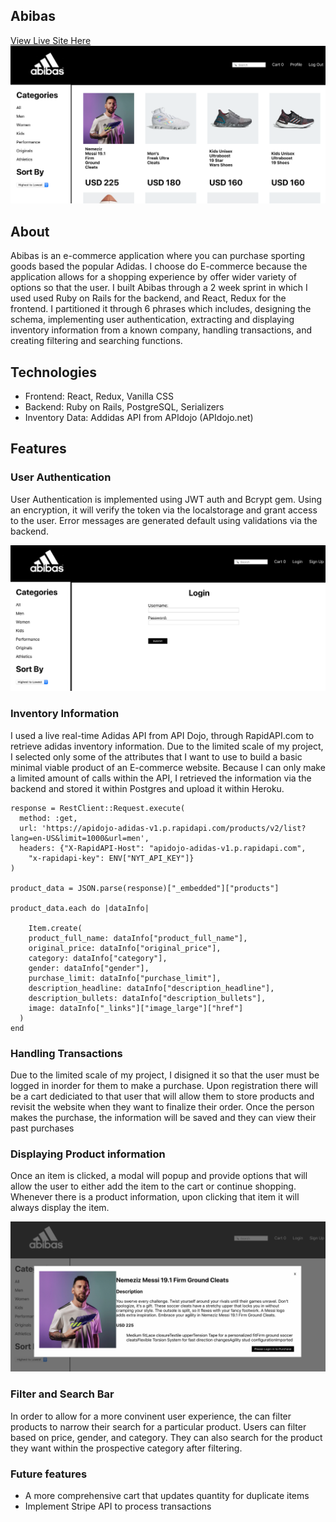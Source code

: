 ## Abibas

[View Live Site Here](https://abibas.netlify.com/)
![Abibas Home Page](screenshots/homepage.png)
## About
Abibas is an e-commerce application where you can purchase sporting goods based the popular Adidas. I choose do E-commerce because the application allows for a shopping experience by offer wider variety of options so that the user. I built Abibas through a 2 week sprint in which I used used Ruby on Rails for the backend, and React, Redux for the frontend. I partitioned it through 6 phrases which includes, designing the schema, implementing user authentication, extracting and displaying inventory information from a known company, handling transactions, and creating filtering and searching functions.

## Technologies

* Frontend: React, Redux, Vanilla CSS
* Backend: Ruby on Rails, PostgreSQL, Serializers
* Inventory Data: Addidas API from APIdojo (APIdojo.net)

## Features

### User Authentication
User Authentication is implemented using JWT auth and Bcrypt gem. Using an encryption, it will verify the token via the localstorage and grant access to the user. Error messages are generated default using validations via the backend. 

![Abibas Login Page](screenshots/login.png)

### Inventory Information
I used a live real-time Adidas API from API Dojo, through RapidAPI.com to retrieve adidas inventory information. Due to the limited scale of my project, I selected only some of the attributes that I want to use to build a basic minimal viable product of an E-commerce website. Because I can only make a limited amount of calls within the API, I retrieved the information via the backend and stored it within Postgres and upload it within Heroku.

```
response = RestClient::Request.execute(
  method: :get,
  url: 'https://apidojo-adidas-v1.p.rapidapi.com/products/v2/list?lang=en-US&limit=1000&url=men',
  headers: {"X-RapidAPI-Host": "apidojo-adidas-v1.p.rapidapi.com",
    "x-rapidapi-key": ENV["NYT_API_KEY"]}
)

product_data = JSON.parse(response)["_embedded"]["products"]

product_data.each do |dataInfo|
  
    Item.create(
    product_full_name: dataInfo["product_full_name"],
    original_price: dataInfo["original_price"],
    category: dataInfo["category"],
    gender: dataInfo["gender"],
    purchase_limit: dataInfo["purchase_limit"],
    description_headline: dataInfo["description_headline"],
    description_bullets: dataInfo["description_bullets"],
    image: dataInfo["_links"]["image_large"]["href"]
  )
end
```
### Handling Transactions
Due to the limited scale of my project, I disigned it so that the user must be logged in inorder for them to make a purchase. Upon registration there will be a cart dediciated to that user that will allow them to store products and revisit the website when they want to finalize their order. Once the person makes the purchase, the information will be saved and they can view their past purchases


### Displaying Product information
Once an item is clicked, a modal will popup and provide options that will allow the user to either add the item to the cart or continue shopping. Whenever there is a product information, upon clicking that item it will always display the item. 

![Abibas Login Purchase Page](screenshots/loginpurchase.png)

### Filter and Search Bar
In order to allow for a more convinent user experience, the can filter products to narrow their search for a particular product. Users can filter based on price, gender, and category. They can also search for the product they want within the prospective category after filtering. 

<!-- ![Abibas Filter and Search](screenshots/Sort.gif) -->




### Future features
* A more comprehensive cart that updates quantity for duplicate items
* Implement Stripe API to process transactions